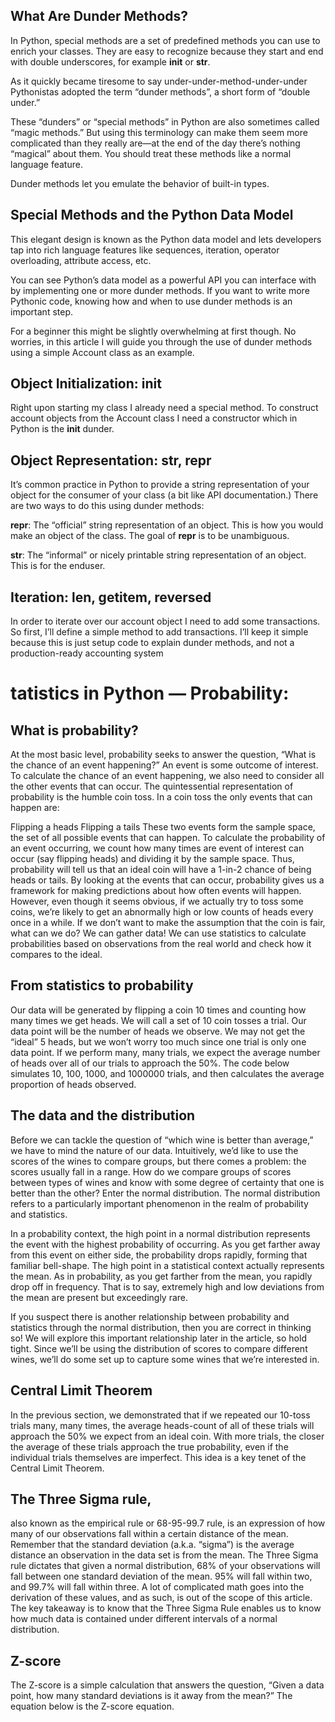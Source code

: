 ## What Are Dunder Methods?
In Python, special methods are a set of predefined methods you can use to enrich your classes. They are easy to recognize because they start and end with double underscores, for example __init__ or __str__.

As it quickly became tiresome to say under-under-method-under-under Pythonistas adopted the term “dunder methods”, a short form of “double under.”

These “dunders” or “special methods” in Python are also sometimes called “magic methods.” But using this terminology can make them seem more complicated than they really are—at the end of the day there’s nothing “magical” about them. You should treat these methods like a normal language feature.

Dunder methods let you emulate the behavior of built-in types.

## Special Methods and the Python Data Model
This elegant design is known as the Python data model and lets developers tap into rich language features like sequences, iteration, operator overloading, attribute access, etc.

You can see Python’s data model as a powerful API you can interface with by implementing one or more dunder methods. If you want to write more Pythonic code, knowing how and when to use dunder methods is an important step.

For a beginner this might be slightly overwhelming at first though. No worries, in this article I will guide you through the use of dunder methods using a simple Account class as an example.

## Object Initialization: __init__
Right upon starting my class I already need a special method. To construct account objects from the Account class I need a constructor which in Python is the __init__ dunder.

## Object Representation: __str__, __repr__
It’s common practice in Python to provide a string representation of your object for the consumer of your class (a bit like API documentation.) There are two ways to do this using dunder methods:

__repr__: The “official” string representation of an object. This is how you would make an object of the class. The goal of __repr__ is to be unambiguous.

__str__: The “informal” or nicely printable string representation of an object. This is for the enduser.

## Iteration: __len__, __getitem__, __reversed__
In order to iterate over our account object I need to add some transactions. So first, I’ll define a simple method to add transactions. I’ll keep it simple because this is just setup code to explain dunder methods, and not a production-ready accounting system

# tatistics in Python — Probability:
## What is probability?
At the most basic level, probability seeks to answer the question, “What is the chance of an event happening?” An event is some outcome of interest. To calculate the chance of an event happening, we also need to consider all the other events that can occur. The quintessential representation of probability is the humble coin toss. In a coin toss the only events that can happen are:

Flipping a heads
Flipping a tails
These two events form the sample space, the set of all possible events that can happen. To calculate the probability of an event occurring, we count how many times are event of interest can occur (say flipping heads) and dividing it by the sample space. Thus, probability will tell us that an ideal coin will have a 1-in-2 chance of being heads or tails. By looking at the events that can occur, probability gives us a framework for making predictions about how often events will happen. However, even though it seems obvious, if we actually try to toss some coins, we’re likely to get an abnormally high or low counts of heads every once in a while. If we don’t want to make the assumption that the coin is fair, what can we do? We can gather data! We can use statistics to calculate probabilities based on observations from the real world and check how it compares to the ideal.

## From statistics to probability
Our data will be generated by flipping a coin 10 times and counting how many times we get heads. We will call a set of 10 coin tosses a trial. Our data point will be the number of heads we observe. We may not get the “ideal” 5 heads, but we won’t worry too much since one trial is only one data point. If we perform many, many trials, we expect the average number of heads over all of our trials to approach the 50%. The code below simulates 10, 100, 1000, and 1000000 trials, and then calculates the average proportion of heads observed. 

## The data and the distribution
Before we can tackle the question of “which wine is better than average,” we have to mind the nature of our data. Intuitively, we’d like to use the scores of the wines to compare groups, but there comes a problem: the scores usually fall in a range. How do we compare groups of scores between types of wines and know with some degree of certainty that one is better than the other? Enter the normal distribution. The normal distribution refers to a particularly important phenomenon in the realm of probability and statistics.

In a probability context, the high point in a normal distribution represents the event with the highest probability of occurring. As you get farther away from this event on either side, the probability drops rapidly, forming that familiar bell-shape. The high point in a statistical context actually represents the mean. As in probability, as you get farther from the mean, you rapidly drop off in frequency. That is to say, extremely high and low deviations from the mean are present but exceedingly rare.

If you suspect there is another relationship between probability and statistics through the normal distribution, then you are correct in thinking so! We will explore this important relationship later in the article, so hold tight. Since we’ll be using the distribution of scores to compare different wines, we’ll do some set up to capture some wines that we’re interested in.

## Central Limit Theorem
In the previous section, we demonstrated that if we repeated our 10-toss trials many, many times, the average heads-count of all of these trials will approach the 50% we expect from an ideal coin. With more trials, the closer the average of these trials approach the true probability, even if the individual trials themselves are imperfect. This idea is a key tenet of the Central Limit Theorem.


## The Three Sigma rule,
also known as the empirical rule or 68-95-99.7 rule, is an expression of how many of our observations fall within a certain distance of the mean. Remember that the standard deviation (a.k.a. “sigma”) is the average distance an observation in the data set is from the mean. The Three Sigma rule dictates that given a normal distribution, 68% of your observations will fall between one standard deviation of the mean. 95% will fall within two, and 99.7% will fall within three. A lot of complicated math goes into the derivation of these values, and as such, is out of the scope of this article. The key takeaway is to know that the Three Sigma Rule enables us to know how much data is contained under different intervals of a normal distribution.

## Z-score
The Z-score is a simple calculation that answers the question, “Given a data point, how many standard deviations is it away from the mean?” The equation below is the Z-score equation.

